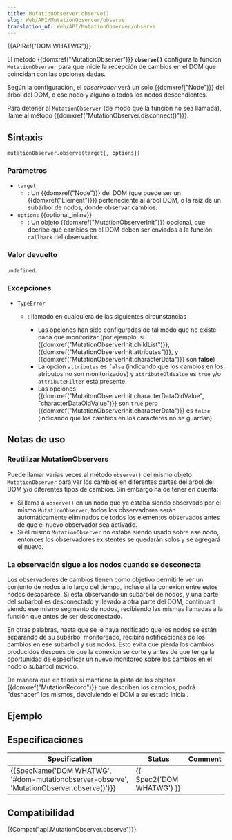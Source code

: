 ```yaml
---
title: MutationObserver.observe()
slug: Web/API/MutationObserver/observe
translation_of: Web/API/MutationObserver/observe
---
```

{{APIRef("DOM WHATWG")}}

El método {{domxref("MutationObserver")}} **`observe()`** configura la funcion `MutationObserver` para que inicie la recepción de cambios en el DOM que coincidan con las opciones dadas.

Según la configuración, el _observador_ verá un solo {{domxref("Node")}} del árbol del DOM, o ese nodo y alguno o todos los nodos descendientes.

Para detener al `MutationObserver` (de modo que la funcion no sea llamada), llame al método {{domxref("MutationObserver.disconnect()")}}.

## Sintaxis

```
mutationObserver.observe(target[, options])
```

### Parámetros

- `target`
  - : Un {{domxref("Node")}} del DOM (que puede ser un {{domxref("Element")}}) perteneciente al árbol DOM, o la raiz de un subárbol de nodos, donde observar cambios.
- `options` {{optional_inline}}
  - : Un objeto {{domxref("MutationObserverInit")}} opcional, que decribe qué cambios en el DOM deben ser enviados a la función `callback` del observador.

### Valor devuelto

`undefined`.

### Excepciones

- `TypeError`

  - : llamado en cualquiera de las siguientes circunstancias

    - Las opciones han sido configuradas de tal modo que no existe nada que monitorizar (por ejemplo, si {{domxref("MutationObserverInit.childList")}}, {{domxref("MutationObserverInit.attributes")}}, y {{domxref("MutationObserverInit.characterData")}} son **false**)
    - La opcion `attributes` es `false` (indicando que los cambios en los atributos no son monitorizados) y `attributeOldValue` es `true` y/o `attributeFilter` está presente.
    - Las opciones {{domxref("MutaitonObserverInit.characterDataOldValue", "characterDataOldValue")}} son `true` pero {{domxref("MutationObserverInit.characterData")}} es `false` (indicando que los cambios en los caracteres no se guardan).

## Notas de uso

### Reutilizar MutationObservers

Puede llamar varias veces al método `observe()` del mismo objeto `MutationObserver` para ver los cambios en diferentes partes del árbol del DOM y/o diferentes tipos de cambios. Sin embargo ha de tener en cuenta:

- Si llama a `observe()` en un nodo que ya estaba siendo observado por el mísmo `MutationObserver`, todos los observadores serán automáticamente eliminados de todos los elementos observados antes de que el nuevo observador sea activado.
- Si el mismo `MutationObserver` no estaba siendo usado sobre ese nodo, entonces los observadores existentes se quedarán solos y se agregará el nuevo.

### La observación sigue a los nodos cuando se desconecta

Los observadores de cambios tienen como objetivo permitirle ver un conjunto de nodos a lo largo del tiempo, incluso si la conexion entre estos nodos desaparece. Si esta observando un subárbol de nodos, y una parte del subárbol es desconectado y llevado a otra parte del DOM, continuará viendo ese mismo segmento de nodos, recibiendo las mismas llamadas a la función que antes de ser desconectado.

En otras palabras, hasta que se le haya notificado que los nodos se están separando de su subárbol monitoreado, recibirá notificaciones de los cambios en ese subárbol y sus nodos. Esto evita que pierda los cambios producidos despues de que la conexion se corte y antes de que tenga la oportunidad de especificar un nuevo monitoreo sobre los cambios en el nodo o subárbol movido.

De manera que en teoria si mantiene la pista de los objetos {{domxref("MutationRecord")}} que describen los cambios, podrá "deshacer" los mismos, devolviendo el DOM a su estado inicial.

## Ejemplo

## Especificaciones

| Specification                                                                                                            | Status                           | Comment |
| ------------------------------------------------------------------------------------------------------------------------ | -------------------------------- | ------- |
| {{SpecName('DOM WHATWG', '#dom-mutationobserver-observe', 'MutationObserver.observe()')}} | {{ Spec2('DOM WHATWG') }} |         |

## Compatibilidad

{{Compat("api.MutationObserver.observe")}}
